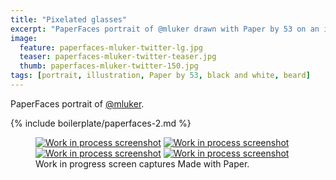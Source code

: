 ```yaml
---
title: "Pixelated glasses"
excerpt: "PaperFaces portrait of @mluker drawn with Paper by 53 on an iPad."
image: 
  feature: paperfaces-mluker-twitter-lg.jpg
  teaser: paperfaces-mluker-twitter-teaser.jpg
  thumb: paperfaces-mluker-twitter-150.jpg
tags: [portrait, illustration, Paper by 53, black and white, beard]
---
```


PaperFaces portrait of [@mluker](http://twitter.com/mluker).

{% include boilerplate/paperfaces-2.md %}

<figure class="third">
  <a href="{{ site.url }}/assets/images/paperfaces-mluker-process-1-lg.jpg"><img src="{{ site.url }}/assets/images/paperfaces-mluker-process-1-600.jpg" alt="Work in process screenshot"></a>
  <a href="{{ site.url }}/assets/images/paperfaces-mluker-process-2-lg.jpg"><img src="{{ site.url }}/assets/images/paperfaces-mluker-process-2-600.jpg" alt="Work in process screenshot"></a>
  <a href="{{ site.url }}/assets/images/paperfaces-mluker-process-3-lg.jpg"><img src="{{ site.url }}/assets/images/paperfaces-mluker-process-3-600.jpg" alt="Work in process screenshot"></a>
  <a href="{{ site.url }}/assets/images/paperfaces-mluker-process-4-lg.jpg"><img src="{{ site.url }}/assets/images/paperfaces-mluker-process-4-600.jpg" alt="Work in process screenshot"></a>
  <figcaption>Work in progress screen captures Made with Paper.</figcaption>
</figure>